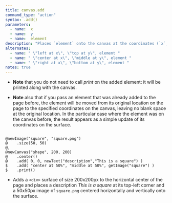 ```yaml
---
title: canvas.add
command_type: "action"
syntax: .add()
parameters:
  - name:  x
  - name:  y
  - name:  element 
description: "Places `element` onto the canvas at the coordinates (`x`, `y`)."
alternates:
  - name: " \"left at x\", \"top at y\", element "
  - name: " \"center at x\", \"middle at y\", element "
  - name: " \"right at x\", \"bottom at y\", element "
notes: true
---
```


+ **Note** that you do not need to call *print* on the added element: it will be printed along with the canvas.

+ **Note** also that if you pass an element that was already added to the page before, the element will be moved from its original location on the page to the specified coordinates on the canvas, leaving no blank space at the original location. In the particular case where the element was on the canvas before, the result appears as a simple update of its coordinates on the surface.

<!--more-->

<pre><code class="language-diff-javascript diff-highlight try-true">
@newImage("square", "square.png")
@    .size(50, 50)
@,
@newCanvas("shape", 200, 200)
@    .center()
@    .add( 0, 0, newText("description","This is a square") )
$    .add( "center at 50%", "middle at 50%", getImage("square") )
$    .print()
</code></pre>

+ Adds a `<div>` surface of size 200x200px to the horizontal center of the page and places a description *This is a square* at its top-left corner and a 50x50px image of `square.png` centered horizontally and vertically onto the surface.		

